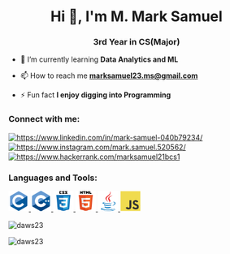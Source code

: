 <h1 align="center">Hi 👋, I'm M. Mark Samuel</h1>
<h3 align="center">3rd Year in CS(Major)</h3>

- 🌱 I’m currently learning **Data Analytics and ML**

- 📫 How to reach me **marksamuel23.ms@gmail.com**

- ⚡ Fun fact **I enjoy digging into Programming**

<h3 align="left">Connect with me:</h3>
<p align="left">
<a href="https://linkedin.com/in/https://www.linkedin.com/in/mark-samuel-040b79234/" target="blank"><img align="center" src="https://raw.githubusercontent.com/rahuldkjain/github-profile-readme-generator/master/src/images/icons/Social/linked-in-alt.svg" alt="https://www.linkedin.com/in/mark-samuel-040b79234/" height="30" width="40" /></a>
<a href="https://instagram.com/https://www.instagram.com/mark.samuel.520562/" target="blank"><img align="center" src="https://raw.githubusercontent.com/rahuldkjain/github-profile-readme-generator/master/src/images/icons/Social/instagram.svg" alt="https://www.instagram.com/mark.samuel.520562/" height="30" width="40" /></a>
<a href="https://www.hackerrank.com/https://www.hackerrank.com/marksamuel21bcs1" target="blank"><img align="center" src="https://raw.githubusercontent.com/rahuldkjain/github-profile-readme-generator/master/src/images/icons/Social/hackerrank.svg" alt="https://www.hackerrank.com/marksamuel21bcs1" height="30" width="40" /></a>
</p>

<h3 align="left">Languages and Tools:</h3>
<p align="left"> <a href="https://www.cprogramming.com/" target="_blank" rel="noreferrer"> <img src="https://raw.githubusercontent.com/devicons/devicon/master/icons/c/c-original.svg" alt="c" width="40" height="40"/> </a> <a href="https://www.w3schools.com/cpp/" target="_blank" rel="noreferrer"> <img src="https://raw.githubusercontent.com/devicons/devicon/master/icons/cplusplus/cplusplus-original.svg" alt="cplusplus" width="40" height="40"/> </a> <a href="https://www.w3schools.com/css/" target="_blank" rel="noreferrer"> <img src="https://raw.githubusercontent.com/devicons/devicon/master/icons/css3/css3-original-wordmark.svg" alt="css3" width="40" height="40"/> </a> <a href="https://www.w3.org/html/" target="_blank" rel="noreferrer"> <img src="https://raw.githubusercontent.com/devicons/devicon/master/icons/html5/html5-original-wordmark.svg" alt="html5" width="40" height="40"/> </a> <a href="https://www.java.com" target="_blank" rel="noreferrer"> <img src="https://raw.githubusercontent.com/devicons/devicon/master/icons/java/java-original.svg" alt="java" width="40" height="40"/> </a> <a href="https://developer.mozilla.org/en-US/docs/Web/JavaScript" target="_blank" rel="noreferrer"> <img src="https://raw.githubusercontent.com/devicons/devicon/master/icons/javascript/javascript-original.svg" alt="javascript" width="40" height="40"/> </a> </p>

<p><img align="center" src="https://github-readme-stats.vercel.app/api/top-langs?username=daws23&show_icons=true&locale=en&layout=compact" alt="daws23" /></p>

<p><img align="center" src="https://github-readme-streak-stats.herokuapp.com/?user=daws23&" alt="daws23" /></p>
